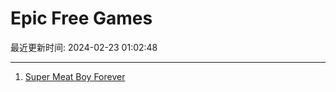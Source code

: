# Epic Free Games

最近更新时间: 2024-02-23 01:02:48

--- 
1. [Super Meat Boy Forever](https://store.epicgames.com/en-US/p/super-meat-boy-forever) 
